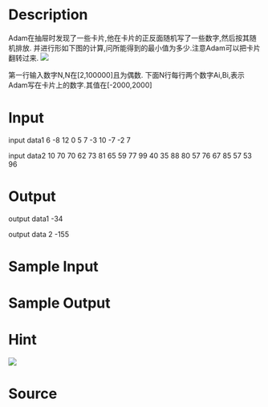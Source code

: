 
# Description

<div class="content">Adam在抽屉时发现了一些卡片,他在卡片的正反面随机写了一些数字,然后按其随机排放.
并进行形如下图的计算,问所能得到的最小值为多少.注意Adam可以把卡片翻转过来.

<img border="0" src="source/bzoj/1362/img/aHR0cHM6Ly9seWRzeS5jb20vSnVkZ2VPbmxpbmUvaW1hZ2VzLzEzNjJfMS5qcGc=.jpg"/>

第一行输入数字N,N在[2,100000]且为偶数.
下面N行每行两个数字Ai,Bi,表示Adam写在卡片上的数字.其值在[-2000,2000]

</div>

# Input

<div class="content">input data1
6
-8 12
0 5
7 -3
10 -7
-2 7

input data2
10
70 70
62 73
81 65
59 77
99 40
35 88
80 57
76 67
85 57
53 96
 

</div>

# Output

<div class="content">output data1
-34

output data 2
-155
</div>

# Sample Input

<div class="content"><span class="sampledata"></span></div>

# Sample Output

<div class="content"><span class="sampledata"></span></div>

# Hint

<div class="content"><p><img border="0" src="source/bzoj/1362/img/aHR0cHM6Ly9seWRzeS5jb20vSnVkZ2VPbmxpbmUvaW1hZ2VzLzEzNjJfMi5qcGc=.jpg"/><br/>
</p></div>

# Source

<div class="content"><p><a href="problemset.php?search="></a></p></div>

